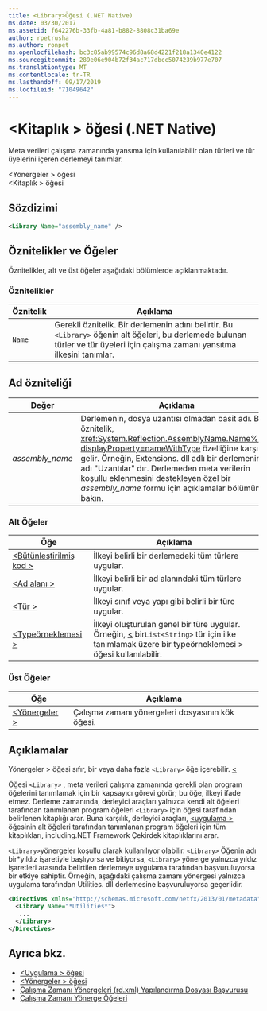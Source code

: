 ```yaml
---
title: <Library>Öğesi (.NET Native)
ms.date: 03/30/2017
ms.assetid: f642276b-33fb-4a81-b882-8808c31ba69e
author: rpetrusha
ms.author: ronpet
ms.openlocfilehash: bc3c85ab99574c96d8a68d4221f218a1340e4122
ms.sourcegitcommit: 289e06e904b72f34ac717dbcc5074239b977e707
ms.translationtype: MT
ms.contentlocale: tr-TR
ms.lasthandoff: 09/17/2019
ms.locfileid: "71049642"
---
```

# <a name="library-element-net-native"></a>\<Kitaplık > öğesi (.NET Native)
Meta verileri çalışma zamanında yansıma için kullanılabilir olan türleri ve tür üyelerini içeren derlemeyi tanımlar.  
  
 \<Yönergeler > öğesi  
\<Kitaplık > öğesi  
  
## <a name="syntax"></a>Sözdizimi  
  
```xml  
<Library Name="assembly_name" />  
```  
  
## <a name="attributes-and-elements"></a>Öznitelikler ve Öğeler  
 Öznitelikler, alt ve üst öğeler aşağıdaki bölümlerde açıklanmaktadır.  
  
### <a name="attributes"></a>Öznitelikler  
  
|Öznitelik|Açıklama|  
|---------------|-----------------|  
|`Name`|Gerekli öznitelik. Bir derlemenin adını belirtir. Bu `<Library>` öğenin alt öğeleri, bu derlemede bulunan türler ve tür üyeleri için çalışma zamanı yansıtma ilkesini tanımlar.|  
  
## <a name="name-attribute"></a>Ad özniteliği  
  
|Değer|Açıklama|  
|-----------|-----------------|  
|*assembly_name*|Derlemenin, dosya uzantısı olmadan basit adı. Bu öznitelik, <xref:System.Reflection.AssemblyName.Name%2A?displayProperty=nameWithType> özelliğine karşılık gelir. Örneğin, Extensions. dll adlı bir derlemenin adı "Uzantılar" dır. Derlemeden meta verilerin koşullu eklenmesini destekleyen özel bir *assembly_name* formu için açıklamalar bölümüne bakın.|  
  
### <a name="child-elements"></a>Alt Öğeler  
  
|Öğe|Açıklama|  
|-------------|-----------------|  
|[\<Bütünleştirilmiş kod >](assembly-element-net-native.md)|İlkeyi belirli bir derlemedeki tüm türlere uygular.|  
|[\<Ad alanı >](namespace-element-net-native.md)|İlkeyi belirli bir ad alanındaki tüm türlere uygular.|  
|[\<Tür >](type-element-net-native.md)|İlkeyi sınıf veya yapı gibi belirli bir türe uygular.|  
|[\<Typeörneklemesi >](typeinstantiation-element-net-native.md)|İlkeyi oluşturulan genel bir türe uygular. Örneğin, [ \<](typeinstantiation-element-net-native.md) bir`List<String>` tür için ilke tanımlamak üzere bir typeörneklemesi > öğesi kullanılabilir.|  
  
### <a name="parent-elements"></a>Üst Öğeler  
  
|Öğe|Açıklama|  
|-------------|-----------------|  
|[\<Yönergeler >](directives-element-net-native.md)|Çalışma zamanı yönergeleri dosyasının kök öğesi.|  
  
## <a name="remarks"></a>Açıklamalar  
 Yönergeler > öğesi sıfır, bir veya daha fazla `<Library>` öğe içerebilir. [ \<](directives-element-net-native.md)  
  
 Öğesi `<Library>` , meta verileri çalışma zamanında gerekli olan program öğelerini tanımlamak için bir kapsayıcı görevi görür; bu öğe, ilkeyi ifade etmez. Derleme zamanında, derleyici araçları yalnızca kendi alt öğeleri tarafından tanımlanan program öğeleri `<Library>` için öğesi tarafından belirlenen kitaplığı arar. Buna karşılık, derleyici araçları, [ \<uygulama >](application-element-net-native.md) öğesinin alt öğeleri tarafından tanımlanan program öğeleri için tüm kitaplıkları, including.NET Framework Çekirdek kitaplıklarını arar.  
  
 `<Library>`yönergeler koşullu olarak kullanılıyor olabilir. `<Library>` Öğenin adı bir\*yıldız işaretiyle başlıyorsa ve bitiyorsa, `<Library>` yönerge yalnızca yıldız işaretleri arasında belirtilen derlemeye uygulama tarafından başvuruluyorsa bir etkiye sahiptir. Örneğin, aşağıdaki çalışma zamanı yönergesi yalnızca uygulama tarafından Utilities. dll derlemesine başvuruluyorsa geçerlidir.  
  
```xml  
<Directives xmlns="http://schemas.microsoft.com/netfx/2013/01/metadata">  
  <Library Name="*Utilities*">  
   ...  
  </Library>  
</Directives>  
```  
  
## <a name="see-also"></a>Ayrıca bkz.

- [\<Uygulama > öğesi](application-element-net-native.md)
- [\<Yönergeler > öğesi](directives-element-net-native.md)
- [Çalışma Zamanı Yönergeleri (rd.xml) Yapılandırma Dosyası Başvurusu](runtime-directives-rd-xml-configuration-file-reference.md)
- [Çalışma Zamanı Yönerge Öğeleri](runtime-directive-elements.md)
